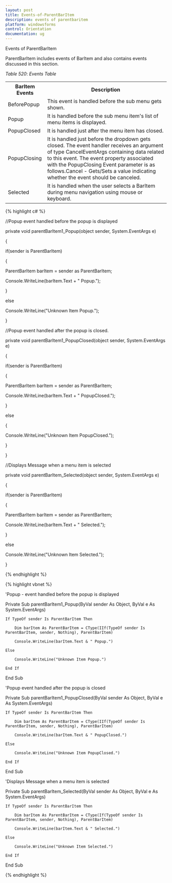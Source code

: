 ```yaml
---
layout: post
title: Events-of-ParentBarItem
description: events of parentbaritem
platform: windowsforms
control: Orientation
documentation: ug
---
```


 Events of ParentBarItem

ParentBarItem includes events of BarItem and also contains events discussed in this section. 

_Table_ _520_: _Events Table_

<table>
<tr>
<th>
BarItem Events</th><th>
Description</th></tr>
<tr>
<td>
BeforePopup</td><td>
This event is handled before the sub menu gets shown.</td></tr>
<tr>
<td>
Popup</td><td>
It is handled before the sub menu item's list of menu items is displayed.</td></tr>
<tr>
<td>
PopupClosed</td><td>
It is handled just after the menu item has closed.</td></tr>
<tr>
<td>
PopupClosing</td><td>
It is handled just before the dropdown gets closed. The event handler receives an argument of type CancelEventArgs containing data related to this event. The event property associated with the PopupClosing Event parameter is as follows.Cancel - Gets/Sets a value indicating whether the event should be canceled.</td></tr>
<tr>
<td>
Selected</td><td>
It is handled when the user selects a BarItem during menu navigation using mouse or keyboard.</td></tr>
</table>


{% highlight c# %}



//Popup event handled before the popup is displayed

private void parentBarItem1_Popup(object sender, System.EventArgs e)

{

if(sender is ParentBarItem)

{

ParentBarItem barItem = sender as ParentBarItem;

Console.WriteLine(barItem.Text + " Popup.");

}

else

Console.WriteLine("Unknown Item Popup.");

}



//Popup event handled after the popup is closed.

private void parentBarItem1_PopupClosed(object sender, System.EventArgs e)

{

if(sender is ParentBarItem)

{

ParentBarItem barItem = sender as ParentBarItem;

Console.WriteLine(barItem.Text + " PopupClosed.");

}

else

{

Console.WriteLine("Unknown Item PopupClosed.");

}

}



//Displays Message when a menu item is selected

private void parentBarItem_Selected(object sender, System.EventArgs e)

{

if(sender is ParentBarItem)

{

ParentBarItem barItem = sender as ParentBarItem;

Console.WriteLine(barItem.Text + " Selected.");

}

else

Console.WriteLine("Unknown Item Selected.");

}

{% endhighlight %}

{% highlight vbnet %}



'Popup - event handled before the popup is displayed

Private Sub parentBarItem1_Popup(ByVal sender As Object, ByVal e As System.EventArgs)

    If TypeOf sender Is ParentBarItem Then

        Dim barItem As ParentBarItem = CType(IIf(TypeOf sender Is ParentBarItem, sender, Nothing), ParentBarItem)

        Console.WriteLine(barItem.Text & " Popup.")

    Else

        Console.WriteLine("Unknown Item Popup.")

    End If

End Sub



'Popup event handled after the popup is closed

Private Sub parentBarItem1_PopupClosed(ByVal sender As Object, ByVal e As System.EventArgs)

    If TypeOf sender Is ParentBarItem Then

        Dim barItem As ParentBarItem = CType(IIf(TypeOf sender Is ParentBarItem, sender, Nothing), ParentBarItem)

        Console.WriteLine(barItem.Text & " PopupClosed.")

    Else

        Console.WriteLine("Unknown Item PopupClosed.")

    End If

End Sub



'Displays Message when a menu item is selected

Private Sub parentBarItem_Selected(ByVal sender As Object, ByVal e As System.EventArgs)

    If TypeOf sender Is ParentBarItem Then

        Dim barItem As ParentBarItem = CType(If(TypeOf sender Is ParentBarItem, sender, Nothing), ParentBarItem)

        Console.WriteLine(barItem.Text & " Selected.")

    Else

        Console.WriteLine("Unknown Item Selected.")

    End If

End Sub

{% endhighlight %}

